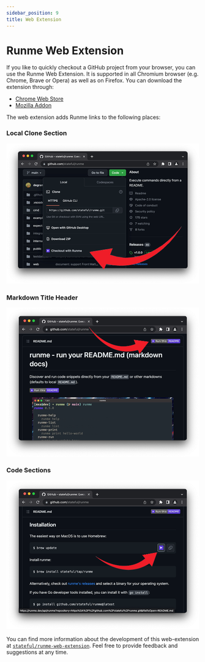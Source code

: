 ```yaml
---
sidebar_position: 9
title: Web Extension
---
```


# Runme Web Extension

If you like to quickly checkout a GitHub project from your browser, you can use the Runme Web Extension. It is supported in all Chromium browser (e.g. Chrome, Brave or Opera) as well as on Firefox. You can download the extension through:

- [Chrome Web Store](https://chrome.google.com/webstore/detail/runme-web-extension/lnihnbkolojkaehnkdmpliededkfebkk?hl=en&authuser=0)
- [Mozilla Addon](https://addons.mozilla.org/en-GB/firefox/addon/runme/)

The web extension adds Runme links to the following places:

### Local Clone Section

![Runme Link in Local Clone Section](../static/img/web-extension/list.png)

### Markdown Title Header

![Runme Link in Markdown Title Header](../static/img/web-extension/markdown.png)

### Code Sections

![Runme Link in Code Sections](../static/img/web-extension/code.png)

You can find more information about the development of this web-extension at [`stateful/runme-web-extension`](https://github.com/stateful/runme-web-extension). Feel free to provide feedback and suggestions at any time.
